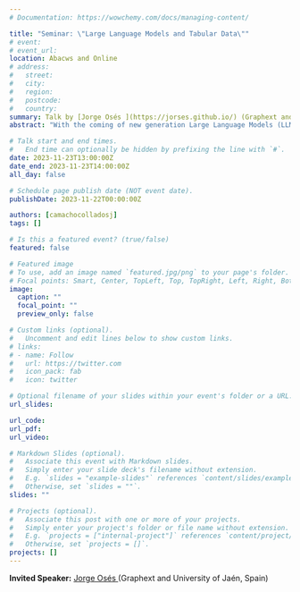 ```yaml
---
# Documentation: https://wowchemy.com/docs/managing-content/

title: "Seminar: \"Large Language Models and Tabular Data\""
# event:
# event_url:
location: Abacws and Online
# address:
#   street:
#   city:
#   region:
#   postcode:
#   country:
summary: Talk by [Jorge Osés ](https://jorses.github.io/) (Graphext and University of Jaén, Spain)
abstract: "With the coming of new generation Large Language Models (LLMs), interfacing with tabular data through NLP based systems has become commonplace. Through the last decade we’ve seen a number of Question Answering approaches get developed in this direction, and now we’re seeing the more emerging capabilities of these systems come into place to enable new possibilities. In this talk, we’ll go over the recent history of NLP over databases, the new capabilities that have arisen and how we might develop an efficient benchmarking for the modern versions of these tasks."

# Talk start and end times.
#   End time can optionally be hidden by prefixing the line with `#`.
date: 2023-11-23T13:00:00Z
date_end: 2023-11-23T14:00:00Z
all_day: false

# Schedule page publish date (NOT event date).
publishDate: 2023-11-22T00:00:00Z

authors: [camachocolladosj]
tags: []

# Is this a featured event? (true/false)
featured: false

# Featured image
# To use, add an image named `featured.jpg/png` to your page's folder. 
# Focal points: Smart, Center, TopLeft, Top, TopRight, Left, Right, BottomLeft, Bottom, BottomRight.
image:
  caption: ""
  focal_point: ""
  preview_only: false

# Custom links (optional).
#   Uncomment and edit lines below to show custom links.
# links:
# - name: Follow
#   url: https://twitter.com
#   icon_pack: fab
#   icon: twitter

# Optional filename of your slides within your event's folder or a URL.
url_slides:

url_code:
url_pdf:
url_video:

# Markdown Slides (optional).
#   Associate this event with Markdown slides.
#   Simply enter your slide deck's filename without extension.
#   E.g. `slides = "example-slides"` references `content/slides/example-slides.md`.
#   Otherwise, set `slides = ""`.
slides: ""

# Projects (optional).
#   Associate this post with one or more of your projects.
#   Simply enter your project's folder or file name without extension.
#   E.g. `projects = ["internal-project"]` references `content/project/deep-learning/index.md`.
#   Otherwise, set `projects = []`.
projects: []
---
```


**Invited Speaker:** [Jorge Osés ](https://jorses.github.io/) (Graphext and University of Jaén, Spain)
